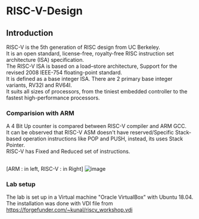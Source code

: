 # RISC-V-Design

## Introduction

RISC-V is the 5th	generation	of	RISC	design	from	UC	Berkeley.\
It is an open standard, license-free, royalty-free	RISC	instruction set architecture (ISA)	specification.\
The RISC-V ISA is based on a load–store architecture, Support for the revised 2008 IEEE-754 floating-point standard.\
It is defined as a base integer ISA. There are 2 primary base integer variants, RV32I and RV64I.\
It suits all sizes of processors, from the tiniest embedded controller to the fastest high-performance processors.

### Comparision with ARM
A 4 Bit Up counter is compared between RISC-V compiler and ARM GCC.\
It can be observed that RISC-V ASM doesn't have reserved/Specific Stack-based operation instructions like POP and PUSH, instead, its uses Stack Pointer.\
RISC-V has Fixed and Reduced set of instructions.
##
[ARM : in left, RISC-V : in Right]
![image](https://github.com/AbrarShaikh/RISC-V-Design/assets/34272376/dfd89812-bc09-4004-aabd-bc0a5dc3f505)

### Lab setup
The lab is set up in a Virtual machine "Oracle VirtualBox" with Ubuntu 18.04.\
The installation was done with VDI file from  https://forgefunder.com/~kunal/riscv_workshop.vdi

###
